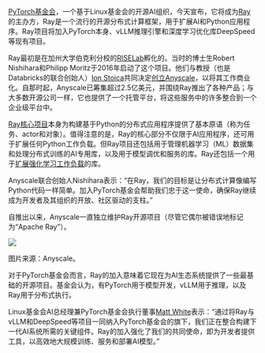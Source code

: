 [PyTorch基金会](https://pytorch.org/foundation/)，一个基于Linux基金会的开源AI组织，今天宣布，它将成为[Ray](https://github.com/ray-project/ray)的主办方，Ray是一个流行的开源分布式计算框架，用于扩展AI和Python应用程序。Ray项目将加入PyTorch本身、vLLM推理引擎和深度学习优化库DeepSpeed等现有项目。

Ray最初是在加州大学伯克利分校的[RISELab](https://rise.cs.berkeley.edu/people/)孵化的。当时的博士生Robert Nishihara和Philipp Moritz于2016年启动了这个项目。他们与教授（也是Databricks的联合创始人）[Ion Stoica](https://www.linkedin.com/in/ionstoica/)共同决定[创立Anyscale](https://www.anyscale.com/press/founders-of-open-source-project-ray-launch-anyscale-with-usd-20-6m-in-funding-to-democratize-distributed-programmingfounders-of-open-source-project-ray-launch-anyscale-with-usd-20-6m-in-funding-to-democratize-distributed-programming)，以将其工作商业化。自那时起，Anyscale已筹集超过2.5亿美元，并围绕Ray推出了各种产品；与大多数开源公司一样，它也提供了一个托管平台，将这些服务中的许多整合到一个企业级平台中。

[Ray核心项目](https://docs.ray.io/en/latest/ray-core/walkthrough.html)本身为构建基于Python的分布式应用程序提供了基本原语（称为任务、actor和对象）。值得注意的是，Ray的核心部分不仅限于AI应用程序，还可用于扩展任何Python工作负载。但Ray项目还包括用于管理机器学习（ML）数据集和处理分布式训练的AI专用库，以及用于模型调优和服务的库。Ray还包括一个用于[扩展强化学习工作负载](https://docs.ray.io/en/latest/rllib/index.html)的库。

Anyscale联合创始人Nishihara表示：“在Ray，我们的目标是让分布式计算像编写Python代码一样简单。加入PyTorch基金会帮助我们忠于这一使命，确保Ray继续成为开发者及其组织的开放、社区驱动的支柱。”

自推出以来，Anyscale一直独立维护Ray开源项目（尽管它偶尔被错误地标记为“Apache Ray”）。

[![](https://cdn.thenewstack.io/media/2025/10/b898508a-ray-stack.png)](https://cdn.thenewstack.io/media/2025/10/b898508a-ray-stack.png)

图片来源：Anyscale。

对于PyTorch基金会而言，Ray的加入意味着它现在为AI生态系统提供了一些最基础的开源项目。基金会认为，有PyTorch用于模型开发，vLLM用于推理，以及Ray用于分布式执行。

Linux基金会AI总经理兼PyTorch基金会执行董事[Matt White](https://www.linkedin.com/in/mdwdata/)表示：“通过将Ray与vLLM和DeepSpeed等项目一同纳入PyTorch基金会的旗下，我们正在整合构建下一代AI系统所需的关键组件。Ray的加入强化了我们的共同使命，即为开发者提供工具，以高效地大规模训练、服务和部署AI模型。”